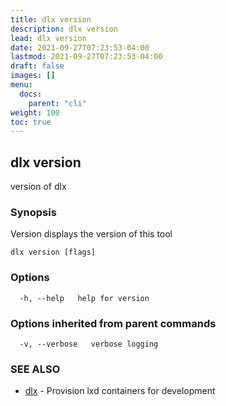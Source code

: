 ```yaml
---
title: dlx version
description: dlx version
lead: dlx version
date: 2021-09-27T07:23:53-04:00
lastmod: 2021-09-27T07:23:53-04:00
draft: false
images: []
menu:
  docs:
    parent: "cli"
weight: 100
toc: true
---
```

## dlx version

version of dlx

### Synopsis

Version displays the version of this tool

```
dlx version [flags]
```

### Options

```
  -h, --help   help for version
```

### Options inherited from parent commands

```
  -v, --verbose   verbose logging
```

### SEE ALSO

* [dlx](/docs/cmd/dlx)	 - Provision lxd containers for development

